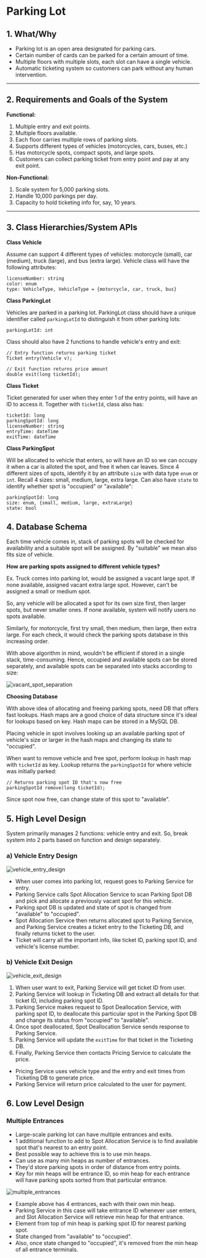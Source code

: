 # Parking Lot

## 1. What/Why

- Parking lot is an open area designated for parking cars.
- Certain number of cards can be parked for a certain amount of time.
- Multiple floors with multiple slots, each slot can have a single vehicle.
- Automatic ticketing system so customers can park without any human intervention.

---

## 2. Requirements and Goals of the System

**Functional:**

1. Multiple entry and exit points.
2. Multiple floors available.
3. Each floor carries multiple rows of parking slots.
4. Supports different types of vehicles (motorcycles, cars, buses, etc.)
5. Has motorcycle spots, compact spots, and large spots.
6. Customers can collect parking ticket from entry point and pay at any exit point.

**Non-Functional:**

1. Scale system for 5,000 parking slots.
2. Handle 10,000 parkings per day.
3. Capacity to hold ticketing info for, say, 10 years.

---

## 3. Class Hierarchies/System APIs

**Class Vehicle**

Assume can support 4 different types of vehicles: motorcycle (small), car (medium), truck (large), and bus (extra large). Vehicle class will have the following attributes:

```
licenseNumber: string
color: enum
type: VehicleType, VehicleType = {motorcycle, car, truck, bus}
```

**Class ParkingLot**

Vehicles are parked in a parking lot. ParkingLot class should have a unique identifier called `parkingLotId` to distinguish it from other parking lots:

```
parkingLotId: int
```

Class should also have 2 functions to handle vehicle's entry and exit:

```
// Entry function returns parking ticket
Ticket entry(Vehicle v);

// Exit function returns price amount
double exit(long ticketId);
```

**Class Ticket**

Ticket generated for user when they enter 1 of the entry points, will have an ID to access it. Together with `ticketId`, class also has:

```
ticketId: long
parkingSpotId: long
licenseNumber: string
entryTime: dateTime
exitTime: dateTime
```

**Class ParkingSpot**

Will be allocated to vehicle that enters, so will have an ID so we can occupy it when a car is alloted the spot, and free it when car leaves. Since 4 different sizes of spots, identify it by an attribute `size` with data type `enum` or `int`. Recall 4 sizes: small, medium, large, extra large. Can also have `state` to identify whether spot is "occupied" or "available":

```
parkingSpotId: long
size: enum, {small, medium, large, extraLarge}
state: bool
```

## 4. Database Schema

Each time vehicle comes in, stack of parking spots will be checked for availability and a suitable spot will be assigned. By "suitable" we mean also fits size of vehicle.

**How are parking spots assigned to different vehicle types?**

Ex. Truck comes into parking lot, would be assigned a vacant large spot. If none available, assigned vacant extra large spot. However, can't be assigned a small or medium spot.

So, any vehicle will be allocated a spot for its own size first, then larger spots, but never smaller ones. If none available, system will notify users no spots available.

Similarly, for motorcycle, first try small, then medium, then large, then extra large. For each check, it would check the parking spots database in this increasing order.

With above algorithm in mind, wouldn't be efficient if stored in a single stack, time-consuming. Hence, occupied and available spots can be stored separately, and available spots can be separated into stacks according to size:

![vacant_spot_separation](vacant_spot_separation.png)

**Choosing Database**

With above idea of allocating and freeing parking spots, need DB that offers fast lookups. Hash maps are a good choice of data structure since it's ideal for lookups based on key. Hash maps can be stored in a MySQL DB.

Placing vehicle in spot involves looking up an available parking spot of vehicle's size or larger in the hash maps and changing its state to "occupied".

When want to remove vehicle and free spot, perform lookup in hash map with `ticketId` as key. Lookup returns the `parkingSpotId` for where vehicle was initially parked:

```
// Returns parking spot ID that's now free
parkingSpotId remove(long ticketId);
```

Since spot now free, can change state of this spot to "available".

## 5. High Level Design

System primarily manages 2 functions: vehicle entry and exit. So, break system into 2 parts based on function and design separately.

### **a) Vehicle Entry Design**

![vehicle_entry_design](vehicle_entry_design.png)

- When user comes into parking lot, request goes to Parking Service for entry.
- Parking Service calls Spot Allocation Service to scan Parking Spot DB and pick and allocate a previously vacant spot for this vehicle.
- Parking spot DB is updated and state of spot is changed from "available" to "occupied".
- Spot Allocation Service then returns allocated spot to Parking Service, and Parking Service creates a ticket entry to the Ticketing DB, and finally returns ticket to the user.
- Ticket will carry all the important info, like ticket ID, parking spot ID, and vehicle's license number.

### **b) Vehicle Exit Design**

![vehicle_exit_design](vehicle_exit_design.png)

1. When user want to exit, Parking Service will get ticket ID from user.
2. Parking Service will lookup in Ticketing DB and extract all details for that ticket ID, including parking spot ID.
3. Parking Service makes request to Spot Deallocation Service, with parking spot ID, to deallocate this particular spot in the Parking Spot DB and change its status from "occupied" to "available".
4. Once spot deallocated, Spot Deallocation Service sends response to Parking Service.
5. Parking Service will update the `exitTime` for that ticket in the Ticketing DB.
6. Finally, Parking Service then contacts Pricing Service to calculate the price.

- Pricing Service uses vehicle type and the entry and exit times from Ticketing DB to generate price.
- Parking Service will return price calculated to the user for payment.

## 6. Low Level Design

### **Multiple Entrances**

- Large-scale parking lot can have multiple entrances and exits.
- 1 additional function to add to Spot Allocation Service is to find available spot that's nearest to an entry point.
- Best possible way to achieve this is to use min heaps.
- Can use as many min heaps as number of entrances.
- They'd store parking spots in order of distance from entry points.
- Key for min heaps will be entrance ID, so min heap for each entrance will have parking spots sorted from that particular entrance.

![multiple_entrances](multiple_entrances.png)

- Example above has 4 entrances, each with their own min heap.
- Parking Service in this case will take entrance ID whenever user enters, and Slot Allocation Service will retrieve min heap for that entrance.
- Element from top of min heap is parking spot ID for nearest parking spot.
- State changed from "available" to "occupied".
- Also, once state changed to "occupied", it's removed from the min heap of all entrance terminals.
